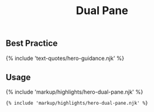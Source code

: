 ﻿---
title: Dual Pane
summary: An image with text and color overlay next to an image with color overlay and a button.
tags: hero block
layout: guide-page
eleventyNavigation:
  key: Dual Pane
  parent: Hero Blocks
  order: 2
  excerpt: An image with text and color overlay next to an image with color overlay and a button.
  img: /img/illustrations/illus-dual-pane.svg
---

## Best Practice

{% include 'text-quotes/hero-guidance.njk' %}

## Usage

{% include 'markup/highlights/hero-dual-pane.njk' %}

``` html
{% include 'markup/highlights/hero-dual-pane.njk' %}
```
